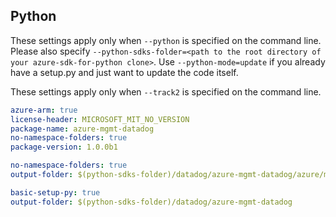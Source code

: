 ## Python

These settings apply only when `--python` is specified on the command line.
Please also specify `--python-sdks-folder=<path to the root directory of your azure-sdk-for-python clone>`.
Use `--python-mode=update` if you already have a setup.py and just want to update the code itself.


These settings apply only when `--track2` is specified on the command line.

``` yaml $(track2)
azure-arm: true
license-header: MICROSOFT_MIT_NO_VERSION
package-name: azure-mgmt-datadog
no-namespace-folders: true
package-version: 1.0.0b1
```

``` yaml $(python) && $(python-mode) == 'update' && $(track2)
no-namespace-folders: true
output-folder: $(python-sdks-folder)/datadog/azure-mgmt-datadog/azure/mgmt/datadog
```

``` yaml $(python) && $(python-mode) == 'create' && $(track2)
basic-setup-py: true
output-folder: $(python-sdks-folder)/datadog/azure-mgmt-datadog
```
